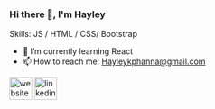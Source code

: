 


### Hi there 👋, I'm Hayley

Skills: JS / HTML / CSS/ Bootstrap

- 🌱 I’m currently learning React 
- 📫 How to reach me: Hayleykphanna@gmail.com  


[<img src='https://cdn.jsdelivr.net/npm/simple-icons@3.0.1/icons/icloud.svg' alt='website' height='40'>](https://hayleyhanna.github.io/)  [<img src='https://cdn.jsdelivr.net/npm/simple-icons@3.0.1/icons/linkedin.svg' alt='linkedin' height='40'>](https://www.linkedin.com/in/hayley-hanna-222243202/?miniProfileUrn=urn%3Ali%3Afs_miniProfile%3AACoAADOmEXoBFKxtW0W1KInLhPVSaLYazYdnUmU)  


